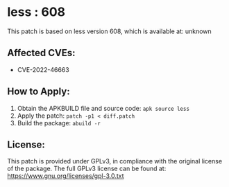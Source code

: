 # less : 608

This patch is based on less version 608, which is available at:
unknown

## Affected CVEs:
- CVE-2022-46663

## How to Apply:
1. Obtain the APKBUILD file and source code: `apk source less`
2. Apply the patch: `patch -p1 < diff.patch`
3. Build the package: `abuild -r`

## License:
This patch is provided under GPLv3, in compliance with the original license of the package.
The full GPLv3 license can be found at: https://www.gnu.org/licenses/gpl-3.0.txt
